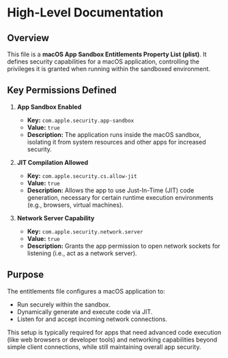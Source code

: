 # High-Level Documentation

## Overview

This file is a **macOS App Sandbox Entitlements Property List (plist)**. It defines security capabilities for a macOS application, controlling the privileges it is granted when running within the sandboxed environment.

## Key Permissions Defined

1. **App Sandbox Enabled**
   - **Key:** `com.apple.security.app-sandbox`
   - **Value:** `true`
   - **Description:** The application runs inside the macOS sandbox, isolating it from system resources and other apps for increased security.

2. **JIT Compilation Allowed**
   - **Key:** `com.apple.security.cs.allow-jit`
   - **Value:** `true`
   - **Description:** Allows the app to use Just-In-Time (JIT) code generation, necessary for certain runtime execution environments (e.g., browsers, virtual machines).

3. **Network Server Capability**
   - **Key:** `com.apple.security.network.server`
   - **Value:** `true`
   - **Description:** Grants the app permission to open network sockets for listening (i.e., act as a network server).

## Purpose

The entitlements file configures a macOS application to:
- Run securely within the sandbox.
- Dynamically generate and execute code via JIT.
- Listen for and accept incoming network connections.

This setup is typically required for apps that need advanced code execution (like web browsers or developer tools) and networking capabilities beyond simple client connections, while still maintaining overall app security.